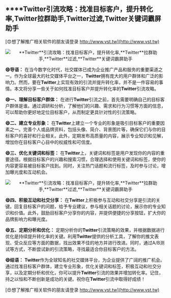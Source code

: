 ## ****Twitter**引流攻略：找准目标客户，提升转化率,**Twitter**拉群助手,**Twitter**过滤,**Twitter**关键词霸屏助手**

[😍想了解推广相关软件的朋友请登录 http://www.vst.tw](http://www.vst.tw)

 <center><img src="https://vst.tw/MP4/tuiguang/png/0.png" alt="**Twitter**引流攻略：找准目标客户，提升转化率,**Twitter**拉群助手,**Twitter**过滤,**Twitter**关键词霸屏助手"></center>

**😄导语：**
在当今数字化时代，社交媒体已成为企业推广产品和服务的重要渠道之一。作为全球最大的社交媒体平台之一，**Twitter**拥有庞大的用户群体和广泛的影响力。然而，要在**Twitter**上实现有效的引流并提升转化率，并不是一件容易的事情。本文将分享一些关于如何找准目标客户并提升转化率的**Twitter**引流攻略。

**😄一、理解目标客户群体：**
在进行**Twitter**引流之前，首先需要明确自己的目标客户群体是谁。通过调研和分析，了解他们的兴趣、需求和行为习惯等方面的信息，可以帮助你更好地定位目标客户，从而制定更具针对性的引流策略。

**😄二、建立专业形象：**
在**Twitter**上建立一个专业的形象是吸引目标客户的重要因素之一。完善个人或品牌资料，包括头像、简介、背景图片等，确保它们与你的目标客户的喜好和行业相关。此外，定期发布高质量的内容，展示专业知识和见解，增加你在目标客户心目中的权威性和可信度。

**😄三、优化关键词和标签：**
在**Twitter**上，关键词和标签是用户发现你的内容的重要途径。根据目标客户的兴趣和搜索习惯，合理选择和使用关键词和标签，使你的内容更容易被目标客户找到。同时，关注热门话题和流行标签，及时参与讨论，增加曝光度和互动机会。

 <center><img src="https://vst.tw/MP4/tuiguang/png/3.png" alt="**Twitter**引流攻略：找准目标客户，提升转化率,**Twitter**拉群助手,**Twitter**过滤,**Twitter**关键词霸屏助手"></center>

**😄四、积极互动和社交分享：**
在**Twitter**上积极参与互动和社交分享是引流的关键。回复目标客户的问题，给予专业建议，参与相关话题的讨论，展示你的专业知识和价值。此外，鼓励目标客户分享你的内容，并提供便捷的分享按钮，扩大你的品牌影响力和曝光度。

**😄五、定期分析和优化：**
定期分析你的**Twitter**引流策略的效果，并根据数据进行优化是持续提升转化率的关键。利用**Twitter**提供的分析工具，了解你的推文表现、受众反应等方面的数据，找出效果不佳的地方并进行改进。同时，通过A/B测试等方式，不断尝试新的引流策略，寻找最适合你目标客户的方法。

**😄结语：**
**Twitter**作为全球知名的社交媒体平台，为企业提供了广阔的推广机会。通过找准目标客户群体，建立专业形象，优化关键词和标签，积极互动和社交分享，以及定期分析和优化，你可以提升**Twitter**引流的效果并增加转化率。记住，持之以恒和不断创新是成功的关键。祝你在**Twitter**引流中取得好成绩！

[😍想了解推广相关软件的朋友请登录 http://www.vst.tw](http://www.vst.tw)



